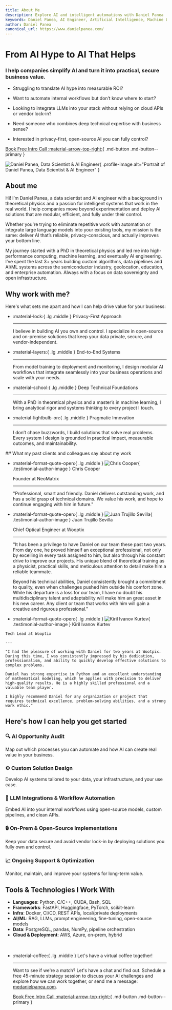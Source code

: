 ```yaml
---
title: About Me
description: Explore AI and intelligent automations with Daniel Panea
keywords: Daniel Panea, AI Engineer, Artificial Intelligence, Machine Learning, Automation, Agents, AI Workflow, AI entrepreneur
author: Daniel Panea
canonical_url: https://www.danielpanea.com/
---
```


<script type="application/ld+json">
{
  "@context": "https://schema.org",
  "@type": "Person",
  "name": "Daniel Panea",
  "url": "https://www.danielpanea.com/
}
</script>

<div class="hero-section grid-container" markdown>

<div class="text-intro-grid" markdown>

# From AI Hype to AI That Helps

### I help companies simplify AI and turn it into practical, secure business value.

- Struggling to translate AI hype into measurable ROI?

- Want to automate internal workflows but don’t know where to start?

- Looking to integrate LLMs into your stack without relying on cloud APIs or vendor lock-in?

- Need someone who combines deep technical expertise with business sense?

- Interested in privacy-first, open-source AI you can fully control?

[Book Free Intro Call :material-arrow-top-right:](https://calendly.com/daniel-panea/discovery-call){ .md-button .md-button--primary }

</div>

<div class="profile-image-grid" markdown>

![Daniel Panea, Data Scientist & AI Engineer](assets/danielpanea.jpeg){ .profile-image alt="Portrait of Daniel Panea, Data Scientist & AI Engineer" }

</div>

</div>

## About me

Hi! I’m Daniel Panea, a data scientist and AI engineer with a background in theoretical physics and a passion for intelligent systems that work in the real world. I help companies move beyond experimentation and deploy AI solutions that are modular, efficient, and fully under their control.

Whether you're trying to eliminate repetitive work with automation or integrate large language models into your existing tools, my mission is the same: deliver AI that’s reliable, privacy-conscious, and actually improves your bottom line.

My journey started with a PhD in theoretical physics and led me into high-performance computing, machine learning, and eventually AI engineering. I’ve spent the last 3+ years building custom algorithms, data pipelines and AI/ML systems across the semiconductor industry, geolocation, education, and enterprise automation. Always with a focus on data sovereignty and open infrastructure.

## Why work with me?

Here's what sets me apart and how I can help drive value for your business:

<div class="grid cards" markdown>

-   :material-lock:{ .lg .middle } Privacy-First Approach
  
    ---

    I believe in building AI you own and control. I specialize in open-source and on-premise solutions that keep your data private, secure, and vendor-independent.
  
-   :material-layers:{ .lg .middle } End-to-End Systems
  
    ---

    From model training to deployment and monitoring, I design modular AI workflows that integrate seamlessly into your business operations and scale with your needs.

-   :material-school:{ .lg .middle } Deep Technical Foundations
  
    ---

    With a PhD in theoretical physics and a master’s in machine learning, I bring analytical rigor and systems thinking to every project I touch.

-   :material-lightbulb-on:{ .lg .middle } Pragmatic Innovation
  
    ---

    I don’t chase buzzwords, I build solutions that solve real problems. Every system I design is grounded in practical impact, measurable outcomes, and maintainability.

</div>
## What my past clients and colleagues say about my work

<div class="grid cards testimonials" markdown>

-   :material-format-quote-open:{ .lg .middle } ![Chris Cooper](assets/chris.jpeg){ .testimonial-author-image } Chris Cooper
    
    Founder at NeoMatrix

    ---

    "Professional, smart and friendly. Daniel delivers outstanding work, and has a solid grasp of technical domains. We value his work, and hope to continue engaging with him in future."

-   :material-format-quote-open:{ .lg .middle } ![Juan Trujillo Sevilla](assets/juan.jpeg){ .testimonial-author-image } Juan Trujillo Sevilla
    
    Chief Optical Engineer at Wooptix

    ---

    "It has been a privilege to have Daniel on our team these past two years. From day one, he proved himself an exceptional professional, not only by excelling in every task assigned to him, but also through his constant drive to improve our projects. His unique blend of theoretical training as a physicist, practical skills, and meticulous attention to detail make him a reliable teammate.

    Beyond his technical abilities, Daniel consistently brought a commitment to quality, even when challenges pushed him outside his comfort zone. While his departure is a loss for our team, I have no doubt his multidisciplinary talent and adaptability will make him an great asset in his new career. Any client or team that works with him will gain a creative and rigurous professional."

        

-    :material-format-quote-open:{ .lg .middle } ![Kiril Ivanov Kurtev](assets/kiril.jpeg){ .testimonial-author-image } Kiril Ivanov Kurtev
    
    Tech Lead at Wooptix

    ---

    "I had the pleasure of working with Daniel for two years at Wootpix. During this time, I was consistently impressed by his dedication, professionalism, and ability to quickly develop effective solutions to complex problems.

    Daniel has strong expertise in Python and an excellent understanding of mathematical modeling, which he applies with precision to deliver high-quality results. He is a highly skilled professional and a valuable team player.

    I highly recommend Daniel for any organization or project that requires technical excellence, problem-solving abilities, and a strong work ethic."


</div>

## Here's how I can help you get started

### 🔍 AI Opportunity Audit
Map out which processes you can automate and how AI can create real value in your business.

### ⚙️ Custom Solution Design
Develop AI systems tailored to your data, your infrastructure, and your use case.

### 🚀 LLM Integrations & Workflow Automation
Embed AI into your internal workflows using open-source models, custom pipelines, and clean APIs.

### 🔒 On-Prem & Open-Source Implementations
Keep your data secure and avoid vendor lock-in by deploying solutions you fully own and control.

### 📈 Ongoing Support & Optimization
Monitor, maintain, and improve your systems for long-term value.

## Tools & Technologies I Work With

- **Languages**: Python, C/C++, CUDA, Bash, SQL
- **Frameworks**: FastAPI, Huggingface, PyTorch, scikit-learn
- **Infra**: Docker, CI/CD, REST APIs, local/private deployments
- **AI/ML**: RAG, LLMs, prompt engineering, fine-tuning, open-source models
- **Data**: PostgreSQL, pandas, NumPy, pipeline orchestration
- **Cloud & Deployment**: AWS, Azure, on-prem, hybrid


<div class="grid cards" style="margin-top: 3rem" markdown>

-   :material-coffee:{ .lg .middle } Let's have a virtual coffee together!

    ---
    
    Want to see if we're a match? Let's have a chat and find out. Schedule a free 45-minute strategy session to discuss your AI challenges and explore how we can work together, or send me a message: [medanielpanea.com](mailto:medanielpanea.com).

    [Book Free Intro Call :material-arrow-top-right:](https://calendly.com/daniel-panea/discovery-call){ .md-button .md-button--primary }

</div>